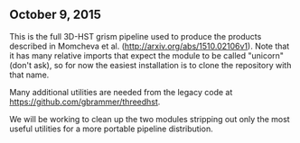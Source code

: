 October 9, 2015
---------------

This is the full 3D-HST grism pipeline used to produce the products described in
Momcheva et al. (http://arxiv.org/abs/1510.02106v1).  Note that it has many relative imports that
expect the module to be called "unicorn" (don't ask), so for now the easiest installation is to clone
the repository with that name.

Many additional utilities are needed from the legacy code at https://github.com/gbrammer/threedhst.

We will be working to clean up the two modules stripping out only the most useful utilities for a 
more portable pipeline distribution.

